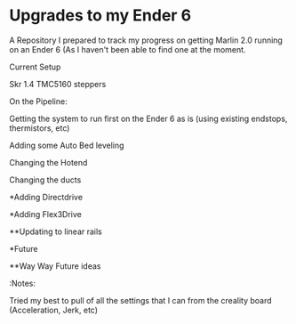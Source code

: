 # Upgrades to my Ender 6

A Repository I prepared to track my progress on getting Marlin 2.0 running on an Ender 6 (As I haven't been able to find one at the moment.

Current Setup

Skr 1.4
TMC5160 steppers

On the Pipeline:

Getting the system to run first on the Ender 6 as is (using existing endstops, thermistors, etc)

Adding some Auto Bed leveling

Changing the Hotend

Changing the ducts

*Adding Directdrive

*Adding Flex3Drive

**Updating to linear rails 

*Future

**Way Way Future ideas

:Notes:

Tried my best to pull of all the settings that I can from the creality board (Acceleration, Jerk, etc)
